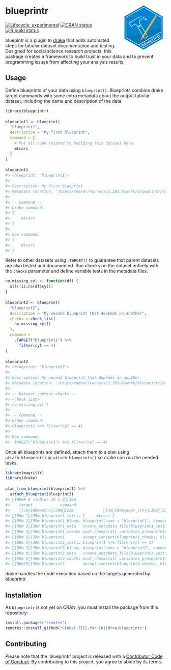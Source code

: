 
<!-- README.md is generated from README.Rmd. Please edit that file -->

# blueprintr <img src="man/figures/logo.png" align="right" height="139" />

<!-- badges: start -->

[![Lifecycle:
experimental](https://img.shields.io/badge/lifecycle-experimental-orange.svg)](https://www.tidyverse.org/lifecycle/#experimental)
[![CRAN
status](https://www.r-pkg.org/badges/version/blueprintr)](https://CRAN.R-project.org/package=blueprintr)
[![R build
status](https://github.com/Global-TIES-for-Children/blueprintr/workflows/R-CMD-check/badge.svg)](https://github.com/Global-TIES-for-Children/blueprintr/actions)
<!-- badges: end -->

bluepintr is a plugin to [drake](https://github.com/ropensci/drake) that
adds automated steps for tabular dataset documentation and testing.
Designed for social science research projects, this package creates a
framework to build trust in your data and to prevent programming issues
from affecting your analysis results.

## Usage

Define blueprints of your data using `blueprint()`. Blueprints combine
drake target commands with some extra metadata about the output tabular
dataset, including the name and description of the data.

``` r
library(blueprintr)

blueprint1 <- blueprint(
  "blueprint1",
  description = "My first blueprint",
  command = {
    # Put all code related to building this dataset here
    mtcars
  }
)

blueprint1
#> <blueprint: 'blueprint1'>
#> 
#> Description: My first blueprint
#> Metadata location: '/Users/runner/runners/2.263.0/work/blueprintr/blueprintr/blueprints/blueprint1.csv'
#> 
#> -- Command --
#> Drake command:
#> {
#>     mtcars
#> }
#> 
#> Raw command:
#> {
#>     mtcars
#> }
```

Refer to other datasets using `.TARGET()` to guarantee that parent
datasets are also tested and documented. Run checks on the dataset
entirely with the `checks` parameter and define variable tests in the
metadata files.

``` r
no_missing_cyl <- function(df) {
  all(!is.na(df$cyl))
}

blueprint2 <- blueprint(
  "blueprint2",
  description = "My second blueprint that depends on another",
  checks = check_list(
    no_missing_cyl()
  ),
  command =
    .TARGET("blueprint1") %>% 
      filter(cyl == 4)
)

blueprint2
#> <blueprint: 'blueprint2'>
#> 
#> Description: My second blueprint that depends on another
#> Metadata location: '/Users/runner/runners/2.263.0/work/blueprintr/blueprintr/blueprints/blueprint2.csv'
#> 
#> -- Dataset content checks --
#> <check list>
#> no_missing_cyl()
#> 
#> -- Command --
#> Drake command:
#> blueprint1 %>% filter(cyl == 4)
#> 
#> Raw command:
#> .TARGET("blueprint1") %>% filter(cyl == 4)
```

Once all blueprints are defined, attach them to a plan using
`attach_blueprint()` or `attach_blueprints()` so drake can run the
needed tasks.

``` r
library(magrittr)
library(drake)

plan_from_blueprint(blueprint1) %>% 
  attach_blueprint(blueprint2)
#> [90m# A tibble: 10 x 2[39m
#>    target            command                                                    
#>    [3m[90m<chr>[39m[23m             [3m[90m<expr_lst>[39m[23m                                                 
#> [90m 1[39m blueprint1_initi… {     mtcars }                                            …
#> [90m 2[39m blueprint1_bluep… blueprint(name = "blueprint1", command = {     mtcars }, d…
#> [90m 3[39m blueprint1_meta   create_metadata_file(blueprint1_initial, blueprint1_bluepr…
#> [90m 4[39m blueprint1_checks eval_checks(all_variables_present(blueprint1_initial, blue…
#> [90m 5[39m blueprint1        accept_content(blueprint1_checks, blueprint1_initial, blue…
#> [90m 6[39m blueprint2_initi… blueprint1 %>% filter(cyl == 4)                           …
#> [90m 7[39m blueprint2_bluep… blueprint(name = "blueprint2", command = .TARGET("blueprin…
#> [90m 8[39m blueprint2_meta   create_metadata_file(blueprint2_initial, blueprint2_bluepr…
#> [90m 9[39m blueprint2_checks eval_checks(all_variables_present(blueprint2_initial, blue…
#> [90m10[39m blueprint2        accept_content(blueprint2_checks, blueprint2_initial, blue…
```

drake handles the code execution based on the targets generated by
blueprintr.

## Installation

As `blueprintr` is not yet on CRAN, you must install the package from
this repository:

``` r
install.packages("remotes")
remotes::install_github("Global-TIES-for-Children/blueprintr")
```

## Contributing

Please note that the ‘blueprintr’ project is released with a
[Contributor Code of Conduct](.github/CODE_OF_CONDUCT.md). By
contributing to this project, you agree to abide by its terms.
